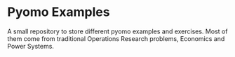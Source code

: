 # Pyomo Examples
A small repository to store different pyomo examples and exercises. Most of them come from traditional Operations Research problems, Economics and Power Systems.
